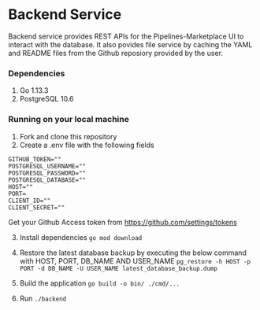 # Backend Service
Backend service provides REST APIs for the Pipelines-Marketplace UI to interact
with the database. It also povides file service by caching the YAML and README
files from the Github reposiory provided by the user.

### Dependencies
1. Go 1.13.3
2. PostgreSQL 10.6

### Running on your local machine
1. Fork and clone this repository
2. Create a .env file with the following fields <br/>
```
GITHUB_TOKEN=""
POSTGRESQL_USERNAME=""
POSTGRESQL_PASSWORD=""
POSTGRESQL_DATABASE=""
HOST=""
PORT=
CLIENT_ID=""
CLIENT_SECRET=""
```

Get your Github Access token from <https://github.com/settings/tokens>

3. Install dependencies
  ```go mod download```

4. Restore the latest database backup by executing the below command with HOST, PORT, DB_NAME AND USER_NAME
```pg_restore -h HOST -p PORT -d DB_NAME -U USER_NAME latest_database_backup.dump```

5. Build the application
```go build -o bin/ ./cmd/...```

6. Run
```./backend```
